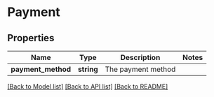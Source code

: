 # Payment

## Properties
Name | Type | Description | Notes
------------ | ------------- | ------------- | -------------
**payment_method** | **string** | The payment method | 

[[Back to Model list]](../../README.md#documentation-for-models) [[Back to API list]](../../README.md#documentation-for-api-endpoints) [[Back to README]](../../README.md)

